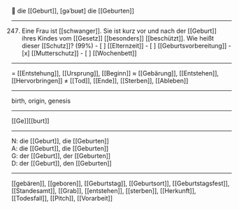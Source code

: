 🔴 die [[Geburt]], [ɡəˈbʊʁt]
die [[Geburten]]

---
247. Eine Frau ist [[schwanger]]. Sie ist kurz vor und nach der [[Geburt]] ihres Kindes vom [[Gesetz]] [[besonders]] [[beschützt]]. Wie heißt dieser [[Schutz]]? (99%)
	- [ ] [[Elternzeit]]
	- [ ] [[Geburtsvorbereitung]]
	- [x] [[Mutterschutz]]
	- [ ] [[Wochenbett]]

---
= [[Entstehung]], [[Ursprung]], [[Beginn]]
≈ [[Gebärung]], [[Entstehen]], [[Hervorbringen]]
≠ [[Tod]], [[Ende]], [[Sterben]], [[Ableben]]

---
birth, origin, genesis

---
[[Ge]][[burt]]

---
N: die [[Geburt]], die [[Geburten]]  
A: die [[Geburt]], die [[Geburten]]  
G: der [[Geburt]], der [[Geburten]]  
D: der [[Geburt]], den [[Geburten]]  

---
[[gebären]], [[geboren]], [[Geburtstag]], [[Geburtsort]], [[Geburtstagsfest]], [[Standesamt]], [[Grab]], [[entstehen]], [[sterben]], [[Herkunft]], [[Todesfall]], [[Pitch]], [[Vorarbeit]]